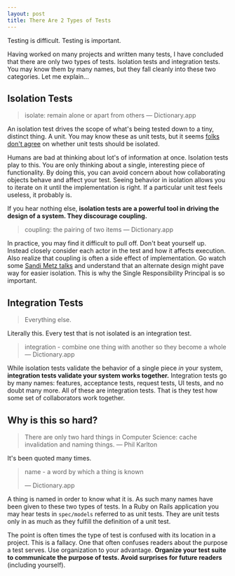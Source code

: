 ```yaml
---
layout: post
title: There Are 2 Types of Tests
---
```


Testing is difficult.
Testing is important.

Having worked on many projects and written many tests, I have concluded that there are only two types of tests.
Isolation tests and integration tests.
You may know them by many names, but they fall cleanly into these two categories.
Let me explain...

## Isolation Tests

> isolate: remain alone or apart from others
> — Dictionary.app

An isolation test drives the scope of what's being tested down to a tiny, distinct thing.
A unit.
You may know these as unit tests, but it seems [folks don't agree][martin-unit-tests] on whether unit tests should be isolated.

Humans are bad at thinking about lot's of information at once.
Isolation tests play to this.
You are only thinking about a single, interesting piece of functionality.
By doing this, you can avoid concern about how collaborating objects behave and affect your test.
Seeing behavior in isolation allows you to iterate on it until the implementation is right.
If a particular unit test feels useless, it probably is.

If you hear nothing else, **isolation tests are a powerful tool in driving the design of a system.
They discourage coupling.**

> coupling: the pairing of two items
> — Dictionary.app

In practice, you may find it difficult to pull off.
Don't beat yourself up.
Instead closely consider each actor in the test and how it affects execution.
Also realize that coupling is often a side effect of implementation.
Go watch some [Sandi Metz talks][sandi-talks] and understand that an alternate design might pave way for easier isolation.
This is why the Single Responsibility Principal is so important.

## Integration Tests

> Everything else.

Literally this.
Every test that is not isolated is an integration test.

> integration - combine one thing with another so they become a whole
> — Dictionary.app

While isolation tests validate the behavior of a single piece _in_ your system, **integration tests validate your system works together.**
Integration tests go by many names: features, acceptance tests, request tests, UI tests, and no doubt many more.
All of these are integration tests.
That is they test how some set of collaborators work together.

## Why is this so hard?

> There are only two hard things in Computer Science: cache invalidation and naming things.
> — Phil Karlton

It's been quoted many times.

> name - a word by which a thing is known
>
> — Dictionary.app

A thing is named in order to know what it is.
As such many names have been given to these two types of tests.
In a Ruby on Rails application you may hear tests in `spec/models` referred to as unit tests.
They are unit tests only in as much as they fulfill the definition of a unit test.

The point is often times the type of test is confused with its location in a project.
This is a fallacy.
One that often confuses readers about the purpose a test serves.
Use organization to your advantage.
**Organize your test suite to communicate the purpose of tests.
Avoid surprises for future readers** (including yourself).


[martin-unit-tests]: http://martinfowler.com/bliki/UnitTest.html
[sandi-talks]: http://www.sandimetz.com/speaking/
